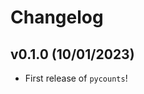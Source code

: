 # Changelog

<!--next-version-placeholder-->

## v0.1.0 (10/01/2023)

- First release of `pycounts`!
